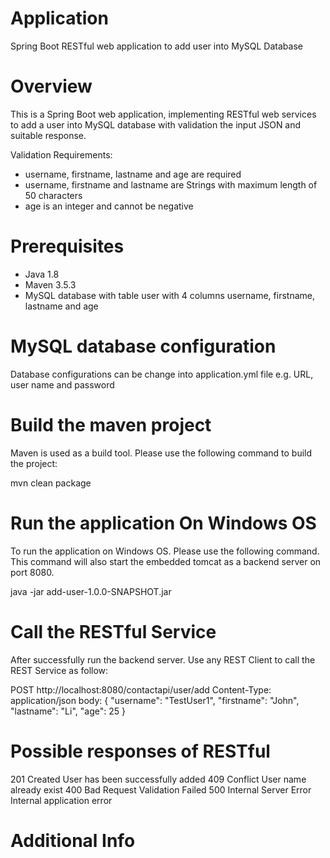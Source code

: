 # Application
Spring Boot RESTful web application to add user into MySQL Database 

# Overview
This is a Spring Boot web application, implementing RESTful web services to add a user into MySQL database with validation the input JSON and suitable response. 

Validation Requirements:

- username, firstname, lastname and age are required
- username, firstname and lastname are Strings with maximum length of 50 characters
- age is an integer and cannot be negative


# Prerequisites
- Java 1.8
- Maven 3.5.3
- MySQL database with table user with 4 columns username, firstname, lastname and age

# MySQL database configuration
Database configurations can be change into application.yml file
e.g. URL, user name and password

# Build the maven project
Maven is used as a build tool. Please use the following command to build the project:

mvn clean package 

# Run the application On Windows OS
To run the application on Windows OS. Please use the following command. This command will also start the embedded tomcat as a backend server on port 8080.

java -jar add-user-1.0.0-SNAPSHOT.jar

# Call the RESTful Service
After successfully run the backend server. Use any REST Client to call the REST Service as follow:


POST http://localhost:8080/contactapi/user/add
Content-Type: application/json
body:
{
	"username": "TestUser1",
	"firstname": "John",
	"lastname": "Li",
	"age": 25
}

# Possible responses of RESTful
201   Created                 User has been successfully added
409   Conflict                User name already exist
400   Bad Request             Validation Failed
500   Internal Server Error   Internal application error

# Additional Info






